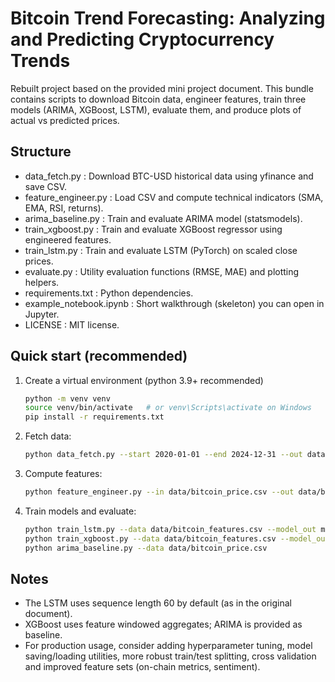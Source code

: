 # Bitcoin Trend Forecasting: Analyzing and Predicting Cryptocurrency Trends

Rebuilt project based on the provided mini project document.
This bundle contains scripts to download Bitcoin data, engineer features, train three models (ARIMA, XGBoost, LSTM),
evaluate them, and produce plots of actual vs predicted prices.

## Structure
- data_fetch.py          : Download BTC-USD historical data using yfinance and save CSV.
- feature_engineer.py    : Load CSV and compute technical indicators (SMA, EMA, RSI, returns).
- arima_baseline.py      : Train and evaluate ARIMA model (statsmodels).
- train_xgboost.py       : Train and evaluate XGBoost regressor using engineered features.
- train_lstm.py          : Train and evaluate LSTM (PyTorch) on scaled close prices.
- evaluate.py            : Utility evaluation functions (RMSE, MAE) and plotting helpers.
- requirements.txt       : Python dependencies.
- example_notebook.ipynb : Short walkthrough (skeleton) you can open in Jupyter.
- LICENSE                : MIT license.

## Quick start (recommended)
1. Create a virtual environment (python 3.9+ recommended)
   ```bash
   python -m venv venv
   source venv/bin/activate   # or venv\Scripts\activate on Windows
   pip install -r requirements.txt
   ```
2. Fetch data:
   ```bash
   python data_fetch.py --start 2020-01-01 --end 2024-12-31 --out data/bitcoin_price.csv
   ```
3. Compute features:
   ```bash
   python feature_engineer.py --in data/bitcoin_price.csv --out data/bitcoin_features.csv
   ```
4. Train models and evaluate:
   ```bash
   python train_lstm.py --data data/bitcoin_features.csv --model_out models/lstm.pth
   python train_xgboost.py --data data/bitcoin_features.csv --model_out models/xgb.json
   python arima_baseline.py --data data/bitcoin_price.csv
   ```

## Notes
- The LSTM uses sequence length 60 by default (as in the original document).
- XGBoost uses feature windowed aggregates; ARIMA is provided as baseline.
- For production usage, consider adding hyperparameter tuning, model saving/loading utilities,
  more robust train/test splitting, cross validation and improved feature sets (on-chain metrics, sentiment).
